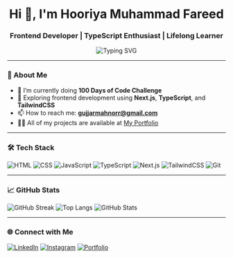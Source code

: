 <h1 align="center">Hi 👋, I'm Hooriya Muhammad Fareed</h1>
<h3 align="center">Frontend Developer | TypeScript Enthusiast | Lifelong Learner</h3>

<p align="center">
  <img src="https://readme-typing-svg.herokuapp.com?font=Fira+Code&size=22&duration=3000&pause=1000&center=true&vCenter=true&width=435&lines=Passionate+Frontend+Developer;100DaysOfCode+Challenger;Loves+to+build+UI+experiences" alt="Typing SVG" />
</p>

---

### 🧠 About Me

- 🌱 I’m currently doing **100 Days of Code Challenge**
- 🌟 Exploring frontend development using **Next.js**, **TypeScript**, and **TailwindCSS**
- 📫 How to reach me: **gujjarmahnorr@gmail.com**
- 👨‍💻 All of my projects are available at [My Portfolio](https://portfolio-by-hooriya-muhammad-fareed.netlify.app/)

---

### 🛠️ Tech Stack

![HTML](https://img.shields.io/badge/-HTML5-E34F26?logo=html5&logoColor=white&style=for-the-badge)
![CSS](https://img.shields.io/badge/-CSS3-1572B6?logo=css3&logoColor=white&style=for-the-badge)
![JavaScript](https://img.shields.io/badge/-JavaScript-F7DF1E?logo=javascript&logoColor=black&style=for-the-badge)
![TypeScript](https://img.shields.io/badge/-TypeScript-3178C6?logo=typescript&logoColor=white&style=for-the-badge)
![Next.js](https://img.shields.io/badge/-Next.js-000000?logo=next.js&logoColor=white&style=for-the-badge)
![TailwindCSS](https://img.shields.io/badge/-TailwindCSS-38B2AC?logo=tailwind-css&logoColor=white&style=for-the-badge)
![Git](https://img.shields.io/badge/-Git-F05032?logo=git&logoColor=white&style=for-the-badge)

---

### 📈 GitHub Stats

![GitHub Streak](https://streak-stats.demolab.com/?user=hooriyaa&theme=react&border_radius=5)
![Top Langs](https://github-readme-stats.vercel.app/api/top-langs/?username=hooriyaa&layout=compact&theme=radical)
![GitHub Stats](https://github-readme-stats.vercel.app/api?username=hooriyaa&show_icons=true&theme=radical)

---

### 🌐 Connect with Me

[![LinkedIn](https://img.shields.io/badge/-LinkedIn-blue?logo=linkedin&logoColor=white&style=for-the-badge)](https://www.linkedin.com/in/hooriya-muhammad-fareed-57a320302/)
[![Instagram](https://img.shields.io/badge/-Instagram-E4405F?logo=instagram&logoColor=white&style=for-the-badge)](https://www.instagram.com/_hooriya_M.fareed_/)
[![Portfolio](https://img.shields.io/badge/-Portfolio-000?logo=vercel&logoColor=white&style=for-the-badge)](https://portfolio-by-hooriya-muhammad-fareed.netlify.app/)


